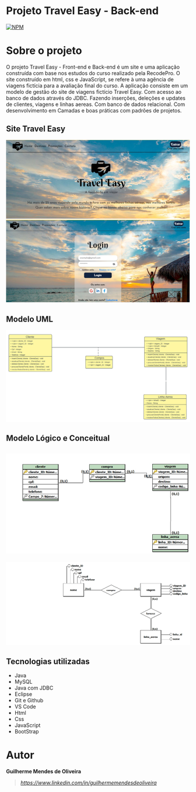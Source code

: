 # Projeto Travel Easy - Back-end
[![NPM](https://img.shields.io/npm/l/react)](https://github.com/GuilhermeMendesdeOliveira/JavaSpring_dslist/blob/main/LICENSE) 

# Sobre o projeto
O projeto Travel Easy - Front-end e Back-end é um site e uma aplicação construída com base nos estudos do curso realizado pela RecodePro.
O site construído em html, css e JavaScript, se refere à uma agência de viagens fictícia para a avaliação final do curso.
A aplicação consiste em um modelo de gestão do site de viagens fictício Travel Easy. Com acesso ao banco de dados através do JDBC.
Fazendo inserções, deleções e updates de clientes, viagens e linhas aereas. Com banco de dados relacional.
Com desenvolvimento em Camadas e boas práticas com padrões de projetos.

## Site Travel Easy
![Travel Easy Index](https://github.com/GuilhermeMendesdeOliveira/RecodePro/blob/main/assets/Travel%20easy%20index.JPG)
![Travel Easy login](https://github.com/GuilhermeMendesdeOliveira/RecodePro/blob/main/assets/Travel%20easy%20login.JPG)


## Modelo UML
![UML DS List](https://github.com/GuilhermeMendesdeOliveira/RecodePro/blob/main/assets/UML%20Travel%20Easy.jpeg)

## Modelo Lógico e Conceitual
![Modelo Logico](https://github.com/GuilhermeMendesdeOliveira/ProjetoDb-TravelEasy/blob/main/assets/Modelo%20Logico.jpg)
------------------------------------------------------------
![Modelo Conceitual](https://github.com/GuilhermeMendesdeOliveira/ProjetoDb-TravelEasy/blob/main/assets/Modelo%20Conceitual.jpg)

## Tecnologias utilizadas
- Java
- MySQL
- Java com JDBC
- Eclipse
- Git e Github
- VS Code
- Html
- Css
- JavaScript
- BootStrap

# Autor

**Guilherme Mendes de Oliveira**

>_https://www.linkedin.com/in/guilhermemendesdeoliveira_

